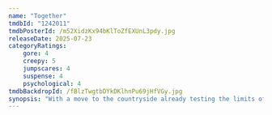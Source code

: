 ```yaml
---
name: "Together"
tmdbId: "1242011"
tmdbPosterId: /m52XidzKx94bKlToZfEXUnL3pdy.jpg
releaseDate: 2025-07-23
categoryRatings:
    gore: 4
    creepy: 5
    jumpscares: 4
    suspense: 4
    psychological: 4
tmdbBackdropId: /fBlzTwgtbDYkDKlhnPu69jHfVGy.jpg
synopsis: "With a move to the countryside already testing the limits of a couple's relationship, a supernatural encounter begins an extreme transformation of their love, their lives, and their flesh."
---
```

